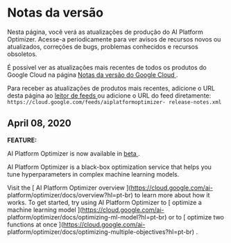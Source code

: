 #  Notas da versão

Nesta página, você verá as atualizações de produção do AI Platform Optimizer.
Acesse-a periodicamente para ver avisos de recursos novos ou atualizados,
correções de bugs, problemas conhecidos e recursos obsoletos.

É possível ver as atualizações mais recentes de todos os produtos do Google
Cloud na página [ Notas da versão do Google Cloud
](https://cloud.google.com/release-notes?hl=pt-br) .

Para receber as atualizações de produtos mais recentes, adicione o URL desta
página ao [ leitor de feeds
](https://wikipedia.org/wiki/Comparison_of_feed_aggregators) ou adicione o URL
do feed diretamente: ` https://cloud.google.com/feeds/aiplatformoptimizer-
release-notes.xml `

##  April 08, 2020

**FEATURE:**

AI Platform Optimizer is now available in [ beta
](https://cloud.google.com/products?hl=pt-br#product-launch-stages) .

AI Platform Optimizer is a black-box optimization service that helps you tune
hyperparameters in complex machine learning models.

Visit the [ AI Platform Optimizer overview ](https://cloud.google.com/ai-
platform/optimizer/docs/overview?hl=pt-br) to learn more about how it works.
To get started, try using AI Platform Optimizer to [ optimize a machine
learning model ](https://cloud.google.com/ai-
platform/optimizer/docs/optimizing-ml-model?hl=pt-br) or to [ optimize two
functions at once ](https://cloud.google.com/ai-
platform/optimizer/docs/optimizing-multiple-objectives?hl=pt-br) .

